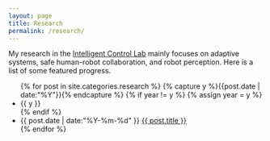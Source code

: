 ```yaml
---
layout: page
title: Research
permalink: /research/
---
```

My research in the [Intelligent Control Lab](https://www.ri.cmu.edu/robotics-groups/intelligent-control-lab/) mainly focuses on adaptive systems, safe human-robot collaboration, and robot perception. Here is a list of some featured progress.

<ul class="listing">
{% for post in site.categories.research %}
  {% capture y %}{{post.date | date:"%Y"}}{% endcapture %}
  {% if year != y %}
    {% assign year = y %}
    <li class="listing-seperator">{{ y }}</li>
  {% endif %}
  <li class="listing-item">
    <time datetime="{{ post.date | date:"%Y-%m-%d" }}">{{ post.date | date:"%Y-%m-%d" }}</time>
    <a href="{{ post.url | prepend: site.baseurl }}" title="{{ post.title }}">{{ post.title }}</a>
  </li>
{% endfor %}
</ul>

